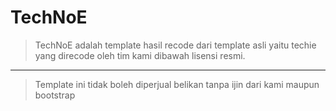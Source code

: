 # TechNoE
> TechNoE adalah template hasil recode dari template asli yaitu techie yang direcode oleh tim kami dibawah lisensi resmi.
-------
> Template ini tidak boleh diperjual belikan tanpa ijin dari kami maupun bootstrap
